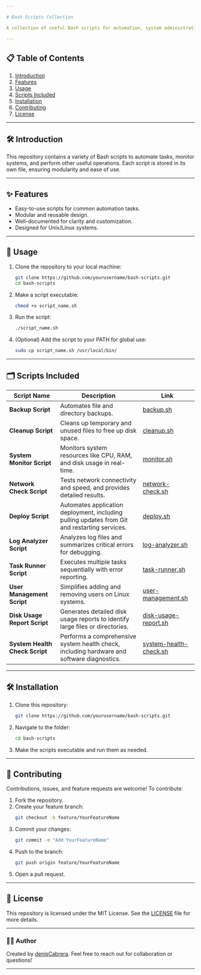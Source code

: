 ```yaml
---

# Bash Scripts Collection

A collection of useful Bash scripts for automation, system administration, and general productivity. These scripts are designed to simplify repetitive tasks and optimize workflows. Feel free to explore, use, and modify them to suit your needs.

---
```


## 📋 Table of Contents

1. [Introduction](#introduction)
2. [Features](#features)
3. [Usage](#usage)
4. [Scripts Included](#scripts-included)
5. [Installation](#installation)
6. [Contributing](#contributing)
7. [License](#license)

---

## 🛠️ Introduction

This repository contains a variety of Bash scripts to automate tasks, monitor systems, and perform other useful operations. Each script is stored in its own file, ensuring modularity and ease of use.

---

## ✨ Features

- Easy-to-use scripts for common automation tasks.
- Modular and reusable design.
- Well-documented for clarity and customization.
- Designed for Unix/Linux systems.

---

## 🚀 Usage

1. Clone the repository to your local machine:
   ```bash
   git clone https://github.com/yourusername/bash-scripts.git
   cd bash-scripts
   ```

2. Make a script executable:
   ```bash
   chmod +x script_name.sh
   ```

3. Run the script:
   ```bash
   ./script_name.sh
   ```

4. (Optional) Add the script to your PATH for global use:
   ```bash
   sudo cp script_name.sh /usr/local/bin/
   ```

---

## 🗂️ Scripts Included

| Script Name                  | Description                                                                                              | Link                                           |
|------------------------------|----------------------------------------------------------------------------------------------------------|------------------------------------------------|
| **Backup Script**            | Automates file and directory backups.                                                                   | [backup.sh](./backup.sh)                      |
| **Cleanup Script**           | Cleans up temporary and unused files to free up disk space.                                             | [cleanup.sh](./cleanup.sh)                    |
| **System Monitor Script**    | Monitors system resources like CPU, RAM, and disk usage in real-time.                                   | [monitor.sh](./monitor.sh)                    |
| **Network Check Script**     | Tests network connectivity and speed, and provides detailed results.                                    | [network-check.sh](./network-check.sh)        |
| **Deploy Script**            | Automates application deployment, including pulling updates from Git and restarting services.           | [deploy.sh](./deploy.sh)                      |
| **Log Analyzer Script**      | Analyzes log files and summarizes critical errors for debugging.                                         | [log-analyzer.sh](./log-analyzer.sh)          |
| **Task Runner Script**       | Executes multiple tasks sequentially with error reporting.                                              | [task-runner.sh](./task-runner.sh)            |
| **User Management Script**   | Simplifies adding and removing users on Linux systems.                                                  | [user-management.sh](./user-management.sh)    |
| **Disk Usage Report Script** | Generates detailed disk usage reports to identify large files or directories.                           | [disk-usage-report.sh](./disk-usage-report.sh)|
| **System Health Check Script** | Performs a comprehensive system health check, including hardware and software diagnostics.             | [system-health-check.sh](./system-health-check.sh)|

---

## 🛠️ Installation

1. Clone this repository:
   ```bash
   git clone https://github.com/yourusername/bash-scripts.git
   ```

2. Navigate to the folder:
   ```bash
   cd bash-scripts
   ```

3. Make the scripts executable and run them as needed.

---

## 🤝 Contributing

Contributions, issues, and feature requests are welcome! To contribute:

1. Fork the repository.
2. Create your feature branch:
   ```bash
   git checkout -b feature/YourFeatureName
   ```
3. Commit your changes:
   ```bash
   git commit -m "Add YourFeatureName"
   ```
4. Push to the branch:
   ```bash
   git push origin feature/YourFeatureName
   ```
5. Open a pull request.

---

## 📜 License

This repository is licensed under the MIT License. See the [LICENSE](./LICENSE) file for more details.

---

### 🧑‍💻 Author

Created by [denisCabrera](https://github.com/denisCabrera). Feel free to reach out for collaboration or questions!

---
